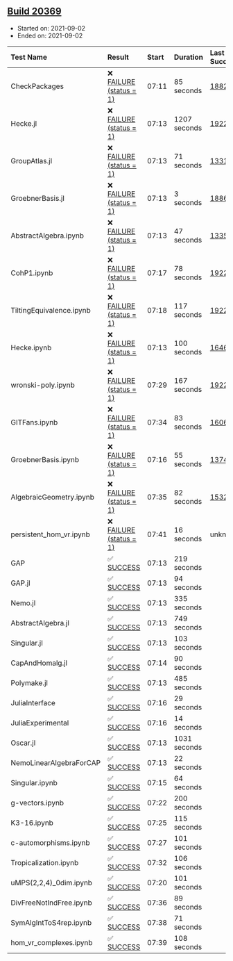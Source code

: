 ## [Build 20369](https://oscarci.mathematik.uni-kl.de/job/oscar/20369/)

* Started on: 2021-09-02
* Ended on: 2021-09-02

| Test Name    | Result | Start | Duration | Last Success | First Failure |
|:-------------|:-------|:------|:---------|:-------------|:--------------|
| CheckPackages | ❌ [FAILURE (status = 1)](https://oscarci.mathematik.uni-kl.de/job/oscar/20369/artifact/logs/build-20369/CheckPackages.log) | 07:11 | 85 seconds | [18822](https://oscarci.mathematik.uni-kl.de/job/oscar/18822/) | [18823](https://oscarci.mathematik.uni-kl.de/job/oscar/18823/) |
| Hecke.jl | ❌ [FAILURE (status = 1)](https://oscarci.mathematik.uni-kl.de/job/oscar/20369/artifact/logs/build-20369/Hecke.jl.log) | 07:13 | 1207 seconds | [19222](https://oscarci.mathematik.uni-kl.de/job/oscar/19222/) | [20152](https://oscarci.mathematik.uni-kl.de/job/oscar/20152/) |
| GroupAtlas.jl | ❌ [FAILURE (status = 1)](https://oscarci.mathematik.uni-kl.de/job/oscar/20369/artifact/logs/build-20369/GroupAtlas.jl.log) | 07:13 | 71 seconds | [13311](https://oscarci.mathematik.uni-kl.de/job/oscar/13311/) | [13312](https://oscarci.mathematik.uni-kl.de/job/oscar/13312/) |
| GroebnerBasis.jl | ❌ [FAILURE (status = 1)](https://oscarci.mathematik.uni-kl.de/job/oscar/20369/artifact/logs/build-20369/GroebnerBasis.jl.log) | 07:13 | 3 seconds | [18864](https://oscarci.mathematik.uni-kl.de/job/oscar/18864/) | [18865](https://oscarci.mathematik.uni-kl.de/job/oscar/18865/) |
| AbstractAlgebra.ipynb | ❌ [FAILURE (status = 1)](https://oscarci.mathematik.uni-kl.de/job/oscar/20369/artifact/logs/build-20369/AbstractAlgebra.ipynb.log) | 07:13 | 47 seconds | [13355](https://oscarci.mathematik.uni-kl.de/job/oscar/13355/) | [13356](https://oscarci.mathematik.uni-kl.de/job/oscar/13356/) |
| CohP1.ipynb | ❌ [FAILURE (status = 1)](https://oscarci.mathematik.uni-kl.de/job/oscar/20369/artifact/logs/build-20369/CohP1.ipynb.log) | 07:17 | 78 seconds | [19222](https://oscarci.mathematik.uni-kl.de/job/oscar/19222/) | [20152](https://oscarci.mathematik.uni-kl.de/job/oscar/20152/) |
| TiltingEquivalence.ipynb | ❌ [FAILURE (status = 1)](https://oscarci.mathematik.uni-kl.de/job/oscar/20369/artifact/logs/build-20369/TiltingEquivalence.ipynb.log) | 07:18 | 117 seconds | [19222](https://oscarci.mathematik.uni-kl.de/job/oscar/19222/) | [20152](https://oscarci.mathematik.uni-kl.de/job/oscar/20152/) |
| Hecke.ipynb | ❌ [FAILURE (status = 1)](https://oscarci.mathematik.uni-kl.de/job/oscar/20369/artifact/logs/build-20369/Hecke.ipynb.log) | 07:13 | 100 seconds | [16463](https://oscarci.mathematik.uni-kl.de/job/oscar/16463/) | [16464](https://oscarci.mathematik.uni-kl.de/job/oscar/16464/) |
| wronski-poly.ipynb | ❌ [FAILURE (status = 1)](https://oscarci.mathematik.uni-kl.de/job/oscar/20369/artifact/logs/build-20369/wronski-poly.ipynb.log) | 07:29 | 167 seconds | [19222](https://oscarci.mathematik.uni-kl.de/job/oscar/19222/) | [20152](https://oscarci.mathematik.uni-kl.de/job/oscar/20152/) |
| GITFans.ipynb | ❌ [FAILURE (status = 1)](https://oscarci.mathematik.uni-kl.de/job/oscar/20369/artifact/logs/build-20369/GITFans.ipynb.log) | 07:34 | 83 seconds | [16068](https://oscarci.mathematik.uni-kl.de/job/oscar/16068/) | [16069](https://oscarci.mathematik.uni-kl.de/job/oscar/16069/) |
| GroebnerBasis.ipynb | ❌ [FAILURE (status = 1)](https://oscarci.mathematik.uni-kl.de/job/oscar/20369/artifact/logs/build-20369/GroebnerBasis.ipynb.log) | 07:16 | 55 seconds | [13748](https://oscarci.mathematik.uni-kl.de/job/oscar/13748/) | [13749](https://oscarci.mathematik.uni-kl.de/job/oscar/13749/) |
| AlgebraicGeometry.ipynb | ❌ [FAILURE (status = 1)](https://oscarci.mathematik.uni-kl.de/job/oscar/20369/artifact/logs/build-20369/AlgebraicGeometry.ipynb.log) | 07:35 | 82 seconds | [15322](https://oscarci.mathematik.uni-kl.de/job/oscar/15322/) | [15323](https://oscarci.mathematik.uni-kl.de/job/oscar/15323/) |
| persistent_hom_vr.ipynb | ❌ [FAILURE (status = 1)](https://oscarci.mathematik.uni-kl.de/job/oscar/20369/artifact/logs/build-20369/persistent_hom_vr.ipynb.log) | 07:41 | 16 seconds | unknown | unknown |
| GAP | ✅ [SUCCESS](https://oscarci.mathematik.uni-kl.de/job/oscar/20369/artifact/logs/build-20369/GAP.log) | 07:13 | 219 seconds |  |  |
| GAP.jl | ✅ [SUCCESS](https://oscarci.mathematik.uni-kl.de/job/oscar/20369/artifact/logs/build-20369/GAP.jl.log) | 07:13 | 94 seconds |  |  |
| Nemo.jl | ✅ [SUCCESS](https://oscarci.mathematik.uni-kl.de/job/oscar/20369/artifact/logs/build-20369/Nemo.jl.log) | 07:13 | 335 seconds |  |  |
| AbstractAlgebra.jl | ✅ [SUCCESS](https://oscarci.mathematik.uni-kl.de/job/oscar/20369/artifact/logs/build-20369/AbstractAlgebra.jl.log) | 07:13 | 749 seconds |  |  |
| Singular.jl | ✅ [SUCCESS](https://oscarci.mathematik.uni-kl.de/job/oscar/20369/artifact/logs/build-20369/Singular.jl.log) | 07:13 | 103 seconds |  |  |
| CapAndHomalg.jl | ✅ [SUCCESS](https://oscarci.mathematik.uni-kl.de/job/oscar/20369/artifact/logs/build-20369/CapAndHomalg.jl.log) | 07:14 | 90 seconds |  |  |
| Polymake.jl | ✅ [SUCCESS](https://oscarci.mathematik.uni-kl.de/job/oscar/20369/artifact/logs/build-20369/Polymake.jl.log) | 07:13 | 485 seconds |  |  |
| JuliaInterface | ✅ [SUCCESS](https://oscarci.mathematik.uni-kl.de/job/oscar/20369/artifact/logs/build-20369/JuliaInterface.log) | 07:16 | 29 seconds |  |  |
| JuliaExperimental | ✅ [SUCCESS](https://oscarci.mathematik.uni-kl.de/job/oscar/20369/artifact/logs/build-20369/JuliaExperimental.log) | 07:16 | 14 seconds |  |  |
| Oscar.jl | ✅ [SUCCESS](https://oscarci.mathematik.uni-kl.de/job/oscar/20369/artifact/logs/build-20369/Oscar.jl.log) | 07:13 | 1031 seconds |  |  |
| NemoLinearAlgebraForCAP | ✅ [SUCCESS](https://oscarci.mathematik.uni-kl.de/job/oscar/20369/artifact/logs/build-20369/NemoLinearAlgebraForCAP.log) | 07:13 | 22 seconds |  |  |
| Singular.ipynb | ✅ [SUCCESS](https://oscarci.mathematik.uni-kl.de/job/oscar/20369/artifact/logs/build-20369/Singular.ipynb.log) | 07:15 | 64 seconds |  |  |
| g-vectors.ipynb | ✅ [SUCCESS](https://oscarci.mathematik.uni-kl.de/job/oscar/20369/artifact/logs/build-20369/g-vectors.ipynb.log) | 07:22 | 200 seconds |  |  |
| K3-16.ipynb | ✅ [SUCCESS](https://oscarci.mathematik.uni-kl.de/job/oscar/20369/artifact/logs/build-20369/K3-16.ipynb.log) | 07:25 | 115 seconds |  |  |
| c-automorphisms.ipynb | ✅ [SUCCESS](https://oscarci.mathematik.uni-kl.de/job/oscar/20369/artifact/logs/build-20369/c-automorphisms.ipynb.log) | 07:27 | 101 seconds |  |  |
| Tropicalization.ipynb | ✅ [SUCCESS](https://oscarci.mathematik.uni-kl.de/job/oscar/20369/artifact/logs/build-20369/Tropicalization.ipynb.log) | 07:32 | 106 seconds |  |  |
| uMPS(2,2,4)_0dim.ipynb | ✅ [SUCCESS](https://oscarci.mathematik.uni-kl.de/job/oscar/20369/artifact/logs/build-20369/uMPS-2-2-4-_0dim.ipynb.log) | 07:20 | 101 seconds |  |  |
| DivFreeNotIndFree.ipynb | ✅ [SUCCESS](https://oscarci.mathematik.uni-kl.de/job/oscar/20369/artifact/logs/build-20369/DivFreeNotIndFree.ipynb.log) | 07:36 | 89 seconds |  |  |
| SymAlgIntToS4rep.ipynb | ✅ [SUCCESS](https://oscarci.mathematik.uni-kl.de/job/oscar/20369/artifact/logs/build-20369/SymAlgIntToS4rep.ipynb.log) | 07:38 | 71 seconds |  |  |
| hom_vr_complexes.ipynb | ✅ [SUCCESS](https://oscarci.mathematik.uni-kl.de/job/oscar/20369/artifact/logs/build-20369/hom_vr_complexes.ipynb.log) | 07:39 | 108 seconds |  |  |
